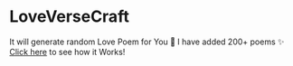 # LoveVerseCraft
It will generate random Love Poem for You 💖
I have added 200+ poems ✨
[Click here](https://lovepoem-generator.netlify.app/) to see how it Works!